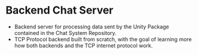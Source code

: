 # Backend Chat Server
 
- Backend server for processing data sent by the Unity Package contained in the Chat System Repository.
- TCP Protocol backend built from scratch, with the goal of learning more how both backends and the TCP internet protocol work.
